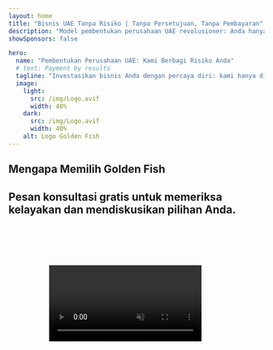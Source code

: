 ```yaml
---
layout: home
title: "Bisnis UAE Tanpa Risiko | Tanpa Persetujuan, Tanpa Pembayaran"
description: "Model pembentukan perusahaan UAE revolusioner: Anda hanya membayar setelah berhasil. Panduan ahli di setiap tahap dengan tingkat keberhasilan 90%+."
showSponsors: false

hero:
  name: "Pembentukan Perusahaan UAE: Kami Berbagi Risiko Anda"
  # text: Payment by results
  tagline: "Investasikan bisnis Anda dengan percaya diri: kami hanya dibayar setelah pendaftaran perusahaan berhasil. <span class='hl'>Kesuksesan Anda adalah satu-satunya tujuan kami</span>."
  image:
    light:
      src: /img/Logo.avif
      width: 40%
    dark:
      src: /img/Logo.avif
      width: 40%
    alt: Logo Golden Fish
---
```


<FeatureBlock :card="{
  title: 'Keuntungan Anda — Tanggung Jawab Kami',
  details: 'UAE menawarkan berbagai keuntungan bagi pengusaha dan investor internasional yang mencari lingkungan bisnis yang menguntungkan. \n\n* Tarif Pajak Rendah: Hanya 9% pajak perusahaan dan 5% PPN tanpa pajak penghasilan pribadi\n* 100% Kepemilikan Asing: Kendali penuh atas perusahaan Anda tanpa mitra lokal\n* Tanpa Kontrol Mata Uang: Repatriasi keuntungan dan pertukaran mata uang tanpa batasan\n\n[Show complete list](/uae-business/company-registration/benefits-problems#benefits-of-doing-business-in-the-uae)',
  link: '/uae-business/company-registration/benefits-problems#benefits-of-doing-business-in-the-uae',
  src: {
    light: '/img/iStock-2051326997.avif',
    dark: '/img/iStock-1448478309.jpg',
    width: '100%'
  },
  inversion: false
}" />

<FeatureBlock :card="{
  title: 'Tantangan Yang Kita Hadapi Bersama',
  details: 'Meskipun UAE menawarkan banyak manfaat, bisnis harus menyadari potensi tantangan saat membangun operasi. \n\n* Lingkungan Regulasi Kompleks: Peraturan berbeda di setiap emirat dan free zone\n* Persyaratan Substansi Ekonomi: Staf lokal dan ruang kantor fisik diperlukan untuk aktivitas tertentu\n* Biaya Awal Tinggi: Biaya pendaftaran, dokumentasi, dan sewa kantor wajib\n\n[Show complete list](/uae-business/company-registration/benefits-problems#disadvantages-of-doing-business-in-the-uae)',
  link: '/uae-business/company-registration/benefits-problems#disadvantages-of-doing-business-in-the-uae',
  src: {
      light: '/img/iStock-1299393716.avif',
      dark: '/img/iStock-2149731304.avif',
    width: '100%'
  },
  inversion: true
}" />

<FeatureBlock :card="{
  title: 'Dukungan Lengkap: Langkah demi Langkah Bersama Anda',
  details: 'Panduan lengkap untuk mendirikan perusahaan di **free zone, offshore, mainland, branch**. \n\n* 100% Kepemilikan Asing tersedia di Free Zone dan Mainland\n* Tarif Pajak Rendah - hanya 9% pajak perusahaan\n* Tanpa Kontrol Mata Uang - repatriasi modal yang mudah\n\n[Learn more](/uae-business/company-registration/overview)',
  link: '/uae-business/company-registration/overview',
  src: {
    light: '/video/iStock-1204982076.mp4',
    dark: '/video/iStock-1269162753.mp4',
    width: '100%'
  },
  inversion: false
}" />

<FeatureCards :features="[
  {
    title: 'Pembukaan Rekening Bank',
    details: 'Buka rekening **bank** bisnis atau pribadi dengan mudah di bank-bank terpercaya UAE.',
    items: [
      'Layanan PRO end-to-end untuk persetujuan pemerintah',
      'Pengaturan paket perbankan lengkap',
      'Tingkat keberhasilan 96%'
    ],
    linkText: 'Learn more',
    link: '/uae-business/offer/banking/',
    icon: {
      light: '/img/iStock-2153786564.avif',
      dark: '/img/iStock-2166793628.avif',
      alt: 'Layanan Perbankan'
    }
  },
  {
    title: 'Golden Visa & Izin Tinggal',
    details: 'Dapatkan **Golden Visa** UAE untuk izin tinggal jangka panjang dengan proses aplikasi yang lancar.',
    items: [
      '**Tidak perlu masuk UAE setiap 6 bulan**',
      'Masa berlaku 10 tahun dengan opsi perpanjangan dengan mempertahankan kondisi kualifikasi',
      'Tingkat keberhasilan 92%'
    ],
    linkText: 'Learn more',
    link: '/uae-business/offer/golden-visa/',
    icon: {
      light: '/img/iStock-1312241253.avif',
      dark: '/img/ILONMASKID.webp',
      alt: 'Layanan Visa'
    }
  },
  {
    title: 'Jelajahi lebih banyak layanan korporat kami',
    details: '',
    items: [],
    linkText: 'Learn more',
    link: '/uae-business/company-registration/insights/incorporation-steps',
    icon: {
      light: '/img/iStock-473502112.avif',
      dark: '/img/iStock-1160827423.avif',
      alt: 'Layanan Lainnya'
    }
  }
]" />

## Mengapa Memilih Golden Fish

<BenefitsList :features="[
  {
    icon: '🏢',
    title: 'Keahlian Lokal UAE',
    text: 'Spesialis berdedikasi di Dubai memberikan panduan ahli di setiap tahap proses.'
  },
  {
    icon: '📊',
    title: 'Tingkat Keberhasilan Terbukti',
    text: 'Tingkat persetujuan lebih dari 90% dengan ratusan visa, rekening bank, dan pendaftaran perusahaan yang diproses melalui layanan premium kami.'
  },
  {
    icon: '💸',
    title: '**Biaya Berbasis Keberhasilan**',
    text: '[Bayar hanya setelah persetujuan](/uae-business/benefits/success-based-fees). Transparansi penuh tanpa biaya tersembunyi.'
  },
]" />

## Pesan konsultasi gratis untuk memeriksa kelayakan dan mendiskusikan pilihan Anda.

<video  autoplay muted playsinline style="padding: 80px" >
  <source src="/img/iStock-2185906461.mp4" type="video/mp4">
</video>

<ContactFormModal 
  formName="Golden Visa [offer]" 
  buttonText="Dapatkan konsultasi gratis" 
  categoryLabel="Tingkat dukungan yang diperlukan: *" 
  categoryPlaceholderText="Pilih tingkat dukungan Anda"
  messageLabel="Bantu kami mempersiapkan konsultasi Anda (direkomendasikan)"
  messagePlaceholderText="Ceritakan tentang preferensi Anda, anggota keluarga, jadwal, atau pertanyaan spesifik"
  :services="[
  'Dasar — hanya dokumen penting dan konsultasi',
  'Standar — dokumentasi lengkap dan panduan melalui tahap-tahap utama',
  'Komprehensif — manajemen proses layanan penuh dengan keterlibatan minimal dari Anda',
  'Kustom — perlu mendiskusikan detail spesifik dan persyaratan khusus',
  ]"/>

<!-- <ImageGrid :images="[
  { src: '/img/ILONMASKID.webp', href: './immigration.md', alt: 'Imigrasi UAE' },
  { src: '/img/ILONMASKID.webp', href: './immigration.md', alt: 'Imigrasi UAE' },
]"/> -->